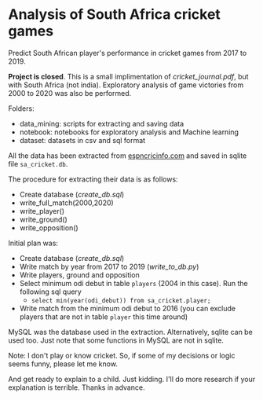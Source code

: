 # Analysis of South Africa cricket games

Predict South African player's performance in cricket games from 2017 to 2019.

**Project is closed**. This is a small implimentation of *cricket_journal.pdf*, but with South Africa (not india).
Exploratory analysis of game victories from 2000 to 2020 was also be performed.

Folders:
* data_mining: scripts for extracting and saving data
* notebook: notebooks for exploratory analysis and Machine learning
* dataset: datasets in csv and sql format

All the data has been extracted from [espncricinfo.com](https://www.espncricinfo.com/) and saved in sqlite file `sa_cricket.db`. 

The procedure for extracting their data is as follows:
* Create database (*create_db.sql*)
* write_full_match(2000,2020)
* write_player()
* write_ground()
* write_opposition()

Initial plan was:
* Create database (*create_db.sql*)
* Write match by year from 2017 to 2019 (*write_to_db.py*)
* Write players, ground and opposition
* Select minimum odi debut in table `players` (2004 in this case). Run the following sql query
	* `select min(year(odi_debut)) from sa_cricket.player;`
* Write match from the minimum odi debut to 2016 (you can exclude players that are not in table `player` this time around)

MySQL was the database used in the extraction. Alternatively, sqlite can be used too. Just note that some functions in MySQL are not in sqlite.

Note: I don't play or know cricket. So, if some of my decisions or logic seems funny, please let me know. 

And get ready to explain to a child. Just kidding. I'll do more research if your explanation is terrible. Thanks in advance.